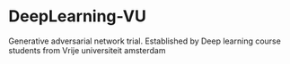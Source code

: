 # DeepLearning-VU
Generative adversarial network trial. Established by Deep learning course students from Vrije universiteit amsterdam
